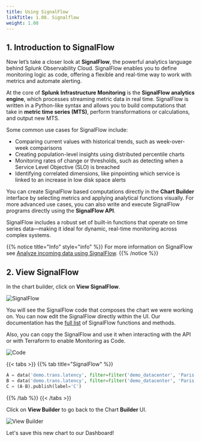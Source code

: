 ```yaml
---
title: Using SignalFlow
linkTitle: 1.08. Signalflow
weight: 1.08
---
```


## 1. Introduction to SignalFlow

Now let’s take a closer look at **SignalFlow**, the powerful analytics language behind Splunk Observability Cloud. SignalFlow enables you to define monitoring logic as code, offering a flexible and real-time way to work with metrics and automate alerting.

At the core of **Splunk Infrastructure Monitoring** is the **SignalFlow analytics engine**, which processes streaming metric data in real time. SignalFlow is written in a Python-like syntax and allows you to build computations that take in **metric time series (MTS)**, perform transformations or calculations, and output new MTS.

Some common use cases for SignalFlow include:

* Comparing current values with historical trends, such as week-over-week comparisons
* Creating population-level insights using distributed percentile charts
* Monitoring rates of change or thresholds, such as detecting when a Service Level Objective (SLO) is breached
* Identifying correlated dimensions, like pinpointing which service is linked to an increase in low disk space alerts

You can create SignalFlow based computations directly in the **Chart Builder** interface by selecting metrics and applying analytical functions visually. For more advanced use cases, you can also write and execute SignalFlow programs directly using the **SignalFlow API**.

SignalFlow includes a robust set of built-in functions that operate on time series data—making it ideal for dynamic, real-time monitoring across complex systems.

{{% notice title="Info" style="info" %}}
For more information on SignalFlow see [Analyze incoming data using SignalFlow](https://docs.splunk.com/Observability/infrastructure/analytics/signalflow.html).
{{% /notice %}}

## 2. View SignalFlow

In the chart builder, click on **View SignalFlow**.

![SignalFlow](../../images/view-signalflow.png)

You will see the SignalFlow code that composes the chart we were working on. You can now edit the SignalFlow directly within the UI. Our documentation has the [full list](https://dev.splunk.com/observability/docs/signalflow/function_method_list) of SignalFlow functions and methods.

Also, you can copy the SignalFlow and use it when interacting with the API or with Terraform to enable Monitoring as Code.

![Code](../../images/show-signalflow.png)

{{< tabs >}}
{{% tab title="SignalFlow" %}}

```python
A = data('demo.trans.latency', filter=filter('demo_datacenter', 'Paris')).percentile(pct=95).publish(label='A', enable=False)
B = data('demo.trans.latency', filter=filter('demo_datacenter', 'Paris')).percentile(pct=95).timeshift('1w').publish(label='B', enable=False)
C = (A-B).publish(label='C')
```

{{% /tab %}}
{{< /tabs >}}

Click on **View Builder** to go back to the Chart **Builder** UI.

![View Builder](../../images/view-builder.png)

Let's save this new chart to our Dashboard!
